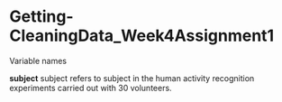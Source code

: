 # Getting-CleaningData_Week4Assignment1
Variable names

**subject** 
subject refers to subject in the human activity recognition experiments carried out with 30 volunteers.
